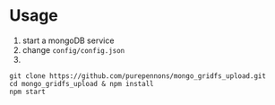 # Usage
1. start a mongoDB service
2. change `config/config.json`
3. 
```
git clone https://github.com/purepennons/mongo_gridfs_upload.git
cd mongo_gridfs_upload & npm install
npm start
```
